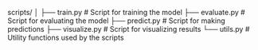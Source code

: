 scripts/
│
├── train.py                    # Script for training the model
├── evaluate.py                 # Script for evaluating the model
├── predict.py                  # Script for making predictions
├── visualize.py                # Script for visualizing results
└── utils.py                    # Utility functions used by the scripts
